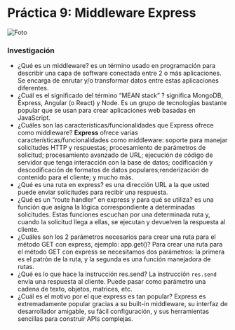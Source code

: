 # Práctica 9: Middleware Express

![Foto](https://images.unsplash.com/photo-1677272605979-9212b15453ff?ixlib=rb-4.0.3&ixid=MnwxMjA3fDB8MHxwaG90by1wYWdlfHx8fGVufDB8fHx8&auto=format&fit=crop&w=875&q=80)
### Investigación
- ¿Qué es un middleware?
es un término usado en programación para describir una capa de software conectada entre 2 o más aplicaciones. Se encarga de enrutar y/o transformar datos entre estas aplicaciones diferentes.
- ¿Cuál es el significado del término “MEAN stack” ?
significa MongoDB, Express, Angular (o React) y Node. Es un grupo de tecnologías bastante popular que se usan para crear aplicaciones web basadas en JavaScript.
- ¿Cuáles son las características/funcionalidades que Express ofrece como middleware?
**Express** ofrece varias características/funcionalidades como middleware: soporte para manejar solicitudes HTTP y respuestas; procesamiento de parámetros de solicitud; procesamiento avanzado de URL; ejecución de código de servidor que tenga interacción con la base de datos; codificación y descodificación de formatos de datos populares;renderización de contenido para el cliente; y mucho más.
- ¿Qué es una ruta en express?
es una dirección URL a la que usted puede enviar solicitudes para recibir una respuesta.
- ¿Qué es un “route handler” en express y para qué se utiliza?
es una función que asigna la lógica correspondiente a determinadas solicitudes. Estas funciones escuchan por una determinada ruta y, cuando la solicitud llega a ellas, se ejecutan y devuelven la respuesta al cliente.
- ¿Cuáles son los 2 parámetros necesarios para crear una ruta para el método GET con
express, ejemplo: app.get()?
Para crear una ruta para el método GET con express se necesitamos dos parámetros: la primera es el patrón de la ruta, y la segunda es una función manejadora de rutas.
- ¿Qué es lo que hace la instrucción res.send?
La instrucción `res.send` envía una respuesta al cliente. Puede pasar como parámetro una cadena de texto, objetos, matrices, etc.
- ¿Cuál es el motivo por el que express es tan popular?
Express es extremadamente popular gracias a su built-in middleware, su interfaz de desarrollador amigable, su fácil configuración, y sus herramientas sencillas para construir APIs complejas.



